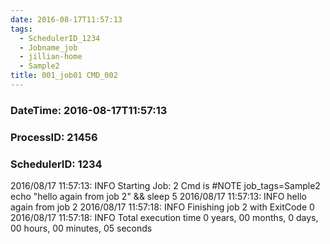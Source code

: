 ```yaml
---
date: 2016-08-17T11:57:13
tags:
  - SchedulerID_1234
  - Jobname_job
  - jillian-home
  - Sample2
title: 001_job01 CMD_002
---
```


### DateTime: 2016-08-17T11:57:13
### ProcessID: 21456
### SchedulerID: 1234


2016/08/17 11:57:13: INFO Starting Job: 2 
Cmd is #NOTE job_tags=Sample2
echo "hello again from job 2" && sleep 5
 2016/08/17 11:57:13: INFO hello again from job 2
 2016/08/17 11:57:18: INFO Finishing job 2 with ExitCode 0
 2016/08/17 11:57:18: INFO Total execution time 0 years, 00 months, 0 days, 00 hours, 00 minutes, 05 seconds
 